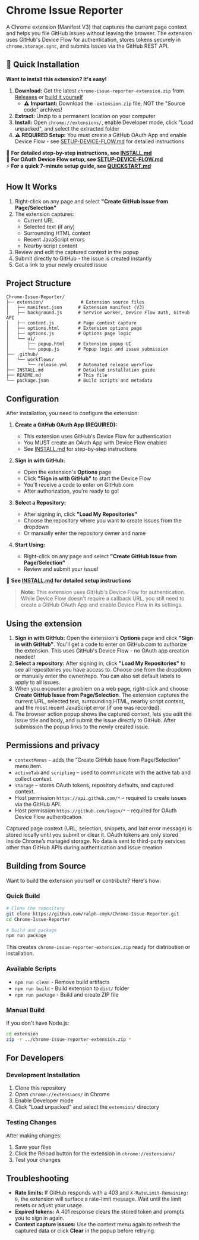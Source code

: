# Chrome Issue Reporter

A Chrome extension (Manifest V3) that captures the current page context and helps you file GitHub
issues without leaving the browser. The extension uses GitHub's Device Flow for authentication,
stores tokens securely in `chrome.storage.sync`, and submits issues via the GitHub REST API.

## 🚀 Quick Installation

**Want to install this extension? It's easy!**

1. **Download:** Get the latest `chrome-issue-reporter-extension.zip` from [Releases](https://github.com/ralph-cmyk/Chrome-Issue-Reporter/releases) or [build it yourself](#building-from-source)
   - ⚠️ **Important:** Download the `-extension.zip` file, NOT the "Source code" archives!
2. **Extract:** Unzip to a permanent location on your computer
3. **Install:** Open `chrome://extensions/`, enable Developer mode, click "Load unpacked", and select the extracted folder
4. **⚠️ REQUIRED Setup:** You must create a GitHub OAuth App and enable Device Flow - see [SETUP-DEVICE-FLOW.md](SETUP-DEVICE-FLOW.md) for detailed instructions

📖 **For detailed step-by-step instructions, see [INSTALL.md](INSTALL.md)**  
🔐 **For OAuth Device Flow setup, see [SETUP-DEVICE-FLOW.md](SETUP-DEVICE-FLOW.md)**  
⚡ **For a quick 7-minute setup guide, see [QUICKSTART.md](QUICKSTART.md)**

## How It Works

1. Right-click on any page and select **"Create GitHub Issue from Page/Selection"**
2. The extension captures:
   - Current URL
   - Selected text (if any)
   - Surrounding HTML context
   - Recent JavaScript errors
   - Nearby script content
3. Review and edit the captured context in the popup
4. Submit directly to GitHub - the issue is created instantly
5. Get a link to your newly created issue

## Project Structure

```
Chrome-Issue-Reporter/
├── extension/              # Extension source files
│   ├── manifest.json      # Extension manifest (V3)
│   ├── background.js      # Service worker, Device Flow auth, GitHub API
│   ├── content.js         # Page context capture
│   ├── options.html       # Extension options page
│   ├── options.js         # Options page logic
│   └── ui/
│       ├── popup.html     # Extension popup UI
│       └── popup.js       # Popup logic and issue submission
├── .github/
│   └── workflows/
│       └── release.yml    # Automated release workflow
├── INSTALL.md             # Detailed installation guide
├── README.md              # This file
└── package.json           # Build scripts and metadata
```

## Configuration

After installation, you need to configure the extension:

1. **Create a GitHub OAuth App (REQUIRED):**
   - This extension uses GitHub's Device Flow for authentication
   - You MUST create an OAuth App with Device Flow enabled
   - See [INSTALL.md](INSTALL.md) for step-by-step instructions

2. **Sign in with GitHub:**
   - Open the extension's **Options** page
   - Click **"Sign in with GitHub"** to start the Device Flow
   - You'll receive a code to enter on GitHub.com
   - After authorization, you're ready to go!

3. **Select a Repository:**
   - After signing in, click **"Load My Repositories"**
   - Choose the repository where you want to create issues from the dropdown
   - Or manually enter the repository owner and name

4. **Start Using:**
   - Right-click on any page and select **"Create GitHub Issue from Page/Selection"**
   - Review and submit your issue!

📖 **See [INSTALL.md](INSTALL.md) for detailed setup instructions**

> **Note:** This extension uses GitHub's Device Flow for authentication. While Device Flow doesn't require a callback URL, you still need to create a GitHub OAuth App and enable Device Flow in its settings.

## Using the extension

1. **Sign in with GitHub:** Open the extension's **Options** page and click **"Sign in with GitHub"**. 
   You'll get a code to enter on GitHub.com to authorize the extension. This uses GitHub's Device Flow - 
   no OAuth app creation needed!
2. **Select a repository:** After signing in, click **"Load My Repositories"** to see all repositories 
   you have access to. Choose one from the dropdown or manually enter the owner/repo. You can also set 
   default labels to apply to all issues.
3. When you encounter a problem on a web page, right-click and choose **Create GitHub Issue from
   Page/Selection**. The extension captures the current URL, selected text, surrounding HTML, nearby
   script content, and the most recent JavaScript error (if one was recorded).
4. The browser action popup shows the captured context, lets you edit the issue title and body, and
   submit the issue directly to GitHub. After submission the popup links to the newly created issue.


## Permissions and privacy

- `contextMenus` – adds the “Create GitHub Issue from Page/Selection” menu item.
- `activeTab` and `scripting` – used to communicate with the active tab and collect context.
- `storage` – stores OAuth tokens, repository defaults, and captured context.
- Host permission `https://api.github.com/*` – required to create issues via the GitHub API.
- Host permission `https://github.com/login/*` – required for OAuth Device Flow authentication.

Captured page context (URL, selection, snippets, and last error message) is stored locally until you
submit or clear it. OAuth tokens are only stored inside Chrome’s managed storage. No data is sent to
third-party services other than GitHub APIs during authentication and issue creation.

## Building from Source

Want to build the extension yourself or contribute? Here's how:

### Quick Build
```bash
# Clone the repository
git clone https://github.com/ralph-cmyk/Chrome-Issue-Reporter.git
cd Chrome-Issue-Reporter

# Build and package
npm run package
```

This creates `chrome-issue-reporter-extension.zip` ready for distribution or installation.

### Available Scripts
- `npm run clean` - Remove build artifacts
- `npm run build` - Build extension to `dist/` folder
- `npm run package` - Build and create ZIP file

### Manual Build
If you don't have Node.js:
```bash
cd extension
zip -r ../chrome-issue-reporter-extension.zip *
```

## For Developers

### Development Installation
1. Clone this repository
2. Open `chrome://extensions/` in Chrome
3. Enable Developer mode
4. Click "Load unpacked" and select the `extension/` directory

### Testing Changes
After making changes:
1. Save your files
2. Click the Reload button for the extension in `chrome://extensions/`
3. Test your changes

## Troubleshooting

- **Rate limits:** If GitHub responds with a 403 and `X-RateLimit-Remaining: 0`, the extension will
  surface a rate-limit message. Wait until the limit resets or adjust your usage.
- **Expired tokens:** A 401 response clears the stored token and prompts you to sign in again.
- **Context capture issues:** Use the context menu again to refresh the captured data or click
  **Clear** in the popup before retrying.
